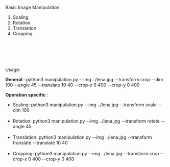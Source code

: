 Basic Image Manipulation:

1. Scaling
2. Rotation
3. Translation
4. Cropping


<br><br><br><br>

Usage: 

<b> General </b>: python3 manipulation.py --img ../lena.jpg --transform crop --dim 100 --angle 45 --translate 10 40 --crop-x 0 400 --crop-y 0 400


<b> Operation specific </b>:
- Scaling: python3 manipulation.py --img ../lena.jpg --transform scale --dim 100
<br><br>
- Rotation: python3 manipulation.py --img ../lena.jpg --transform rotate --angle 45
<br><br>
- Translation: python3 manipulation.py --img ../lena.jpg --transform translate --translate 10 40
<br><br>
- Cropping: python3 manipulation.py --img ../lena.jpg --transform crop --crop-x 0 400 --crop-y 0 400
